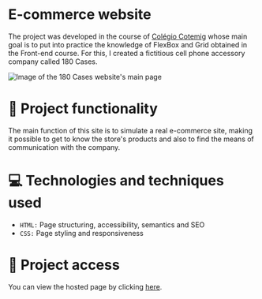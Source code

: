 # E-commerce website

The project was developed in the course of [Colégio Cotemig](https://www.cotemig.com.br/) whose main goal is to put into practice the knowledge of FlexBox and Grid obtained in the Front-end course. For this, I created a fictitious cell phone accessory company called 180 Cases.

![Image of the 180 Cases website's main page](https://user-images.githubusercontent.com/96635074/192193377-d7acaac5-0219-453f-9155-2653daee4433.png)

# 🔨 Project functionality
The main function of this site is to simulate a real e-commerce site, making it possible to get to know the store's products and also to find the means of communication with the company.

# 💻 Technologies and techniques used 
* `HTML:` Page structuring, accessibility, semantics and SEO
* `CSS:` Page styling and responsiveness

# 📁 Project access
You can view the hosted page by clicking [here](https://arturcolen.github.io/180-Cases/).
